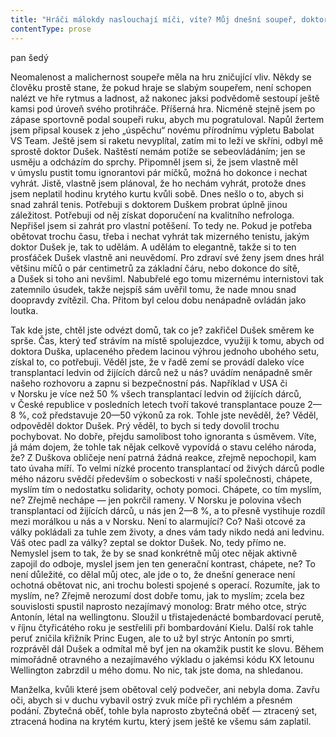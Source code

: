 ```yaml
---
title: "Hráči málokdy naslouchají míči, víte? Můj dnešní soupeř, doktor Dušek, nedal najevo žádný zvláštní zájem, z\_jeho výrazu nepoznám ani to, jestli mě vůbec slyšel, natož to, zda si uvědomuje důležitost naslouchání tenisovému míčku\\. Když míček udeří do rakety, vydá zřetelný zvuk, který se velmi mění v\_závislosti na vzdálenosti od účinného středu rakety, v\_závislosti na natočení hlavy rakety, na rozložení váhy… Tohle nebylo špatné podání\\. Zahrál jsem poměrně slušné podání… prudké, na čáru\\. Pokud nasloucháte zvukům po sobě jdoucích míčů, za čas budete schopni rozpoznat celou řadu různých zvuků\\. Stejně jako já se brzy naučíte rozlišit zvuk, který vydává forhendový topspin zahraný středem rakety, od čopovaného úderu zahraného trochu mimo střed\\. Další slušný servis… Co kdybyste přestal vykládat o\_zvucích a\_začneme hrát\\. Ignorant! Moment, ještě několik cvičných podání… Já nejsem zvyklý zahajovat utkání zbrkle bez rozcvičení\\. Když jsem jednou procvičoval naslouchání míči při podání, což je základní způsob koncentrace doporučovaný ve vynikající práci Vnitřní hra tenisu… Au! Rameno\\. Trochu mi v\_něm zapraskalo, víte? Ale s\_tím vás nemíním obtěžovat, že? Nejste ortoped, že? Tedy když jsem jednou procvičoval tento způsob koncentrace při podání, začal jsem zasahovat míč neobvykle dobře\\. Místo obvyklého zvuku jsem při podání uslyšel ostré prásknutí\\. Prásk, prásk\\. Znělo to nádherně a\_míč byl rychlejší a\_přesnější\\. Poté co jsem si uvědomil, jak dobře podávám, uložil jsem si tento zvuk do paměti a\_k\_mému překvapení bylo moje tělo schopné tohle skvělé podání opakovat napořád\\. Sakra, tak už teda podávejte, máme hodinu času a\_vy se už půl hodiny vykecáváte, chtěl jsem stihnout aspoň jeden set\\. No dobře… začínám podávat\\. Na okamžik zavírám oči a\_snažím se vybavit si zvuk ostrého prásknutí míče při rychlém a\_přesném podání\\. Zatraceně… rameno… páska\\. Míč šel do pásky\\. Koncentrovaně se nadechnu a\_vydechnu a\_zopakuji servis\\. Síť\\. Nula patnáct, zařval Dušek\\. Ignorant! Tak znovu… Konečně, prásk, to byl ten známý zvuk skvělého podání\\. Eso! Aut!\_— zařval Dušek\\. No, kterýkoli jiný hráč by se zřejmě pustil do hádky o\_tenhle míček, ale já se hádat nebudu\\. Tak dva nové, navrhuji rozumný kompromis\\. Nééé, jak dva nové? Nemůžete mít přece čtyři podání, proč jako dva nové po normálním autu? Tenhle doktor Dušek je zřejmě tím nejmalichernějším tenisovým partnerem, se kterým jsem se během posledních let setkal\\."
contentType: prose
---
```


<section>

pan šedý

Neomalenost a malichernost soupeře měla na hru zničující vliv. Někdy se člověku prostě stane, že pokud hraje se slabým soupeřem, není schopen nalézt ve hře rytmus a ladnost, až nakonec jaksi podvědomě sestoupí ještě kamsi pod úroveň svého protihráče. Příšerná hra. Nicméně stejně jsem po zápase sportovně podal soupeři ruku, abych mu pogratuloval. Napůl žertem jsem připsal kousek z jeho „úspěchu“ novému přírodnímu výpletu Babolat VS Team. Ještě jsem si raketu nevyplítal, zatím mi to leží ve skříni, odbyl mě sprostě doktor Dušek. Naštěstí nemám potíže se sebeovládáním; jen se usměju a odcházím do sprchy. Připomněl jsem si, že jsem vlastně měl v úmyslu pustit tomu ignorantovi pár míčků, možná ho dokonce i nechat vyhrát. Jistě, vlastně jsem plánoval, že ho nechám vyhrát, protože dnes jsem neplatil hodinu krytého kurtu kvůli sobě. Dnes nešlo o to, abych si snad zahrál tenis. Potřebuji s doktorem Duškem probrat úplně jinou záležitost. Potřebuji od něj získat doporučení na kvalitního nefrologa. Nepřišel jsem si zahrát pro vlastní potěšení. To tedy ne. Pokud je potřeba obětovat trochu času, třeba i nechat vyhrát tak mizerného tenistu, jakým doktor Dušek je, tak to udělám. A udělám to elegantně, takže si to ten prosťáček Dušek vlastně ani neuvědomí. Pro zdraví své ženy jsem dnes hrál většinu míčů o pár centimetrů za základní čáru, nebo dokonce do sítě, a Dušek si toho ani nevšiml. Nabubřelé ego tomu mizernému internistovi tak zatemnilo úsudek, takže nejspíš sám uvěřil tomu, že nade mnou snad doopravdy zvítězil. Cha. Přitom byl celou dobu nenápadně ovládán jako loutka.

Tak kde jste, chtěl jste odvézt domů, tak co je? zakřičel Dušek směrem ke sprše. Čas, který teď strávím na místě spolujezdce, využiji k tomu, abych od doktora Duška, uplaceného předem lacinou výhrou jednoho ubohého setu, získal to, co potřebuji. Věděl jste, že v řadě zemí se provádí daleko více transplantací ledvin od žijících dárců než u nás? uvádím nenápadně směr našeho rozhovoru a zapnu si bezpečnostní pás. Například v USA či v Norsku je více než 50 % všech transplantací ledvin od žijících dárců, v České republice v posledních letech tvoří takové transplantace pouze 2—8 %, což představuje 20—50 výkonů za rok. Tohle jste nevěděl, že? Věděl, odpověděl doktor Dušek. Prý věděl, to bych si tedy dovolil trochu pochybovat. No dobře, přejdu samolibost toho ignoranta s úsměvem. Víte, já mám dojem, že tohle tak nějak celkově vypovídá o stavu celého národa, že? Z Duškova obličeje není patrná žádná reakce, zřejmě nepochopil, kam tato úvaha míří. To velmi nízké procento transplantací od živých dárců podle mého názoru svědčí především o sobeckosti v naší společnosti, chápete, myslím tím o nedostatku solidarity, ochoty pomoci. Chápete, co tím myslím, ne? Zřejmě nechápe — jen pokrčil rameny. V Norsku je polovina všech transplantací od žijících dárců, u nás jen 2—8 %, a to přesně vystihuje rozdíl mezi morálkou u nás a v Norsku. Není to alarmující? Co? Naši otcové za války pokládali za tuhle zem životy, a dnes vám tady nikdo nedá ani ledvinu. Váš otec padl za války? zeptal se doktor Dušek. No, tedy přímo ne. Nemyslel jsem to tak, že by se snad konkrétně můj otec nějak aktivně zapojil do odboje, myslel jsem jen ten generační kontrast, chápete, ne? To není důležité, co dělal můj otec, ale jde o to, že dnešní generace není ochotná obětovat nic, ani trochu bolesti spojené s operací. Rozumíte, jak to myslím, ne? Zřejmě nerozumí dost dobře tomu, jak to myslím; zcela bez souvislosti spustil naprosto nezajímavý monolog: Bratr mého otce, strýc Antonín, létal na wellingtonu. Sloužil u třistajedenácté bombardovací perutě, v říjnu čtyřicátého roku je sestřelili při bombardování Kielu. Další rok tahle peruť zničila křižník Princ Eugen, ale to už byl strýc Antonín po smrti, rozprávěl dál Dušek a odmítal mě byť jen na okamžik pustit ke slovu. Během mimořádně otravného a nezajímavého výkladu o jakémsi kódu KX letounu Wellington zabrzdil u mého domu. No nic, tak jste doma, na shledanou.

Manželka, kvůli které jsem obětoval celý podvečer, ani nebyla doma. Zavřu oči, abych si v duchu vybavil ostrý zvuk míče při rychlém a přesném podání. Zbytečná oběť, tohle byla naprosto zbytečná oběť — ztracený set, ztracená hodina na krytém kurtu, který jsem ještě ke všemu sám zaplatil.

</section>
